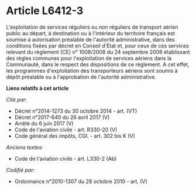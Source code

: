 # Article L6412-3

L'exploitation de services réguliers ou non réguliers de transport aérien public au départ, à destination ou à l'intérieur du
territoire français est soumise à autorisation préalable de l'autorité administrative, dans des conditions fixées par décret
en Conseil d'Etat et, pour ceux de ces services relevant du règlement (CE) n° 1008/2008 du 24 septembre 2008 établissant des
règles communes pour l'exploitation de services aériens dans la Communauté, dans le respect des dispositions de ce règlement.
A cet effet, les programmes d'exploitation des transporteurs aériens sont soumis à dépôt préalable ou à l'approbation de
l'autorité administrative.

**Liens relatifs à cet article**

_Cité par_:

  - Décret n°2014-1273 du 30 octobre 2014 - art. (VT)
  - Décret n°2017-640 du 26 avril 2017 (V)
  - Arrêté du 6 juin 2017 (V)
  - Code de l'aviation civile - art. R330-20 (V)
  - Code général des impôts, CGI. - art. 302 bis K (V)

_Anciens textes_:

  - Code de l'aviation civile - art. L330-2 (Ab)

_Codifié par_:

  - Ordonnance n°2010-1307 du 28 octobre 2010 - art. (V)
